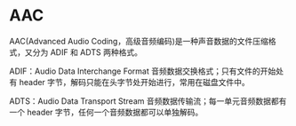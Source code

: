 # AAC

AAC(Advanced Audio Coding，高级音频编码)是一种声音数据的文件压缩格式，又分为 ADIF 和 ADTS 两种格式。

ADIF：Audio Data Interchange Format 音频数据交换格式；只有文件的开始处有 header 字节，解码只能在头字节处开始进行，常用在磁盘文件中。

ADTS：Audio Data Transport Stream 音频数据传输流；每一单元音频数据都有一个 header 字节，任何一个音频数据都可以单独解码。



